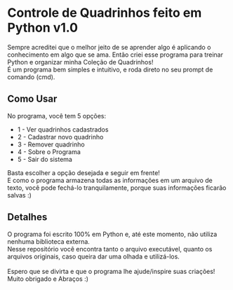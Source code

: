 <h1>Controle de Quadrinhos feito em Python v1.0</h1>
 Sempre acreditei que o melhor jeito de se aprender algo é aplicando o conhecimento em algo que se ama. Então criei esse programa para treinar Python e organizar minha Coleção de Quadrinhos!
 <br>
 É um programa bem simples e intuitivo, e roda direto no seu prompt de comando (cmd).
 <br>
 <h2>Como Usar</h2>
 No programa, você tem 5 opções:
 <ul>
  <li>1 - Ver quadrinhos cadastrados</li>
  <li>2 - Cadastrar novo quadrinho</li>
  <li>3 - Remover quadrinho</li>
  <li>4 - Sobre o Programa</li>
  <li>5 - Sair do sistema</li>
 </ul>
 Basta escolher a opção desejada e seguir em frente!
 <br>
 E como o programa armazena todas as informações em um arquivo de texto, você pode fechá-lo tranquilamente, porque suas informações ficarão salvas :)
 <h2>Detalhes</h2>
 O programa foi escrito 100% em Python e, até este momento, não utiliza nenhuma biblioteca externa.
 <br>
 Nesse repositório você encontra tanto o arquivo executável, quanto os arquivos originais, caso queira dar uma olhada e utilizá-los.
 <br>
 <br>
 Espero que se divirta e que o programa lhe ajude/inspire suas criações!
 <br>
 Muito obrigado e Abraços :)
